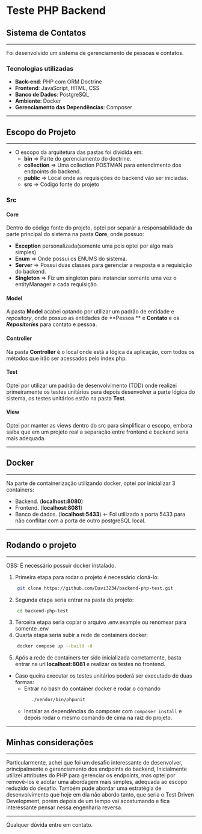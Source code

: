 # Teste PHP Backend

## Sistema de Contatos

---

Foi desenvolvido um sistema de gerenciamento de pessoas e contatos.

### Tecnologias utilizadas

- **Back-end**: PHP com ORM Doctrine
- **Frontend**: JavaScript, HTML, CSS
- **Banco de Dados**: PostgreSQL
- **Ambiente**: Docker
- **Gerenciamento das Dependências**: Composer

---

## Escopo do Projeto

---

- O escopo da arquitetura das pastas foi dividida em:
    - **bin** => Parte do gerenciamento do doctrine.
    - **collection** => Uma collection POSTMAN para entendimento dos endpoints do backend.
    - **public** => Local onde as requisições do backend vão ser iniciadas.
    - **src** => Código fonte do projeto

### Src

#### Core

Dentro do código fonte do projeto, optei por separar a responsabilidade da parte principal do sistema na pasta
**Core**, onde possuo:

- **Exception** personalizada(somente uma pois optei por algo mais simples)
- **Enum** => Onde possui os ENUMS do sistema.
- **Server** => Possui duas classes para gerenciar a resposta e a requisição do backend.
- **Singleton** => Fiz um singleton para instanciar somente uma vez o entityManager a cada requisição.

#### Model

A pasta **Model** acabei optando por utilizar um padrão de entidade e _repository_, onde possuo as entidades de **Pessoa
** e **Contato** e os **_Repositories_** para contato e pessoa.

#### Controller

Na pasta **Controller** é o local onde está a lógica da aplicação, com todos os métodos que irão ser acessados pelo
index.php.

#### Test

Optei por utilizar um padrão de desenvolvimento (TDD) onde realizei primeiramente os testes unitários para depois
desenvolver a parte lógica do sistema, os testes unitários estão na pasta **Test**.

#### View

Optei por manter as views dentro do src para simplificar o escopo, embora saiba que em um projeto real a separação entre
frontend e backend seria mais adequada.

---

## Docker

---
Na parte de containerização utilizando docker, optei por inicializar 3 containers:

- Backend. (**localhost:8080**)
- Frontend. (**localhost:8081**)
- Banco de dados. (**localhost:5433**) <- Foi utilizado a porta 5433 para não conflitar com a porta de outro postgreSQL
  local.

---

## Rodando o projeto

---

OBS: É necessário possuir docker instalado.

1. Primeira etapa para rodar o projeto é necessário cloná-lo:

```bash
    git clone https://github.com/Davi3234/backend-php-test.git
```

2. Segunda etapa seria entrar na pasta do projeto:

```bash
    cd backend-php-test
```

3. Terceira etapa seria copiar o arquivo .env.example ou renomear para somente .env
4. Quarta etapa seria subir a rede de containers docker:

```bash
    docker compose up --build -d
```

5. Após a rede de containers ter sido inicializada corretamente, basta entrar na url **localhost:8081** e realizar os
   testes no frontend.

- Caso queira executar os testes unitários poderá ser executado de duas formas:
  - Entrar no bash do container docker e rodar o comando
  ```bash
        ./vendor/bin/phpunit
    ```
  - Instalar as dependências do composer com ```composer install``` e depois rodar o mesmo comando de cima na raíz do projeto.

---

## Minhas considerações

--- 

Particularmente, achei que foi um desafio interessante de desenvolver, principalmente o gerenciamento dos endpoints do
backend, Inicialmente utilizei attributes do PHP para gerenciar os endpoints, mas optei por removê-los e adotar uma
abordagem mais simples, adequada ao escopo reduzido do desafio. Também pude abordar uma estratégia de desenvolvimento
que hoje em dia não abordo tanto, que seria o Test Driven Development, porém depois de um tempo vai acostumando e fica
interessante pensar nessa engenharia reversa.

---
Qualquer dúvida entre em contato.
